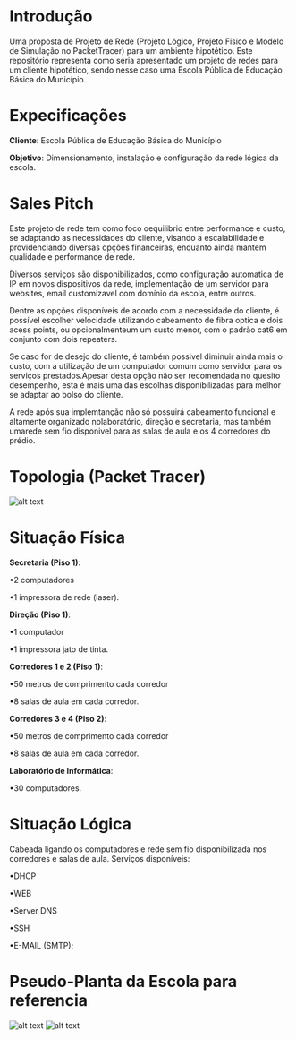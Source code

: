 # Introdução
Uma proposta de Projeto de Rede (Projeto Lógico, Projeto Físico e Modelo de Simulação no PacketTracer) para um ambiente hipotético. Este repositório representa como seria apresentado um projeto de redes para um cliente hipotético, sendo nesse caso uma Escola Pública de Educação Básica do Município.

# Expecificações
<b>Cliente</b>: Escola Pública de Educação Básica do Município

<b>Objetivo</b>: Dimensionamento, instalação e configuração da rede lógica da escola.

# Sales Pitch

Este projeto de rede tem como foco oequilibrio entre performance e custo, se adaptando as necessidades do cliente, visando a escalabilidade e providenciando diversas opções financeiras, enquanto ainda mantem qualidade e performance de rede. 

Diversos serviços são disponibilizados, como configuração automatica de IP em novos dispositivos da rede, implementação de um servidor para websites, email customizavel com domínio da escola, entre outros.


Dentre as opções disponíveis de acordo com a necessidade do cliente, é possível escolher velocidade utilizando cabeamento de fibra optica e dois acess points, ou opcionalmenteum um custo menor, com o padrão cat6 em conjunto com dois repeaters.

Se caso for de desejo do cliente, é também possivel diminuir ainda mais o custo, com a utilização de um computador comum como servidor para os serviços prestados.Apesar desta opção não ser recomendada no quesito desempenho, esta é mais uma das escolhas disponibilizadas para melhor se adaptar ao bolso do cliente.


A rede após sua implemtanção não só possuirá cabeamento funcional e altamente organizado nolaboratório, direção e secretaria, mas também  umarede sem fio disponivel para as salas de aula e os 4 corredores do prédio.

# Topologia (Packet Tracer)
![alt text](https://raw.githubusercontent.com/pedro-ca/Projeto-de-Redes-Exemplo/master/Imagens/topologia%20completa.JPG)

# Situação Física

<b>Secretaria (Piso 1)</b>: 

•2 computadores

•1 impressora de rede (laser).


<b>Direção (Piso 1)</b>: 

•1 computador

•1 impressora jato de tinta.
 
 
<b>Corredores 1 e 2 (Piso 1)</b>: 

•50 metros de comprimento cada corredor

•8 salas de aula em cada corredor.


<b>Corredores 3 e 4 (Piso 2)</b>: 

•50 metros de comprimento cada corredor 

•8 salas de aula em cada corredor.


<b>Laboratório de Informática</b>: 

•30 computadores.


# Situação Lógica
Cabeada ligando os computadores e rede sem fio disponibilizada nos corredores e salas de aula. 
Serviços disponíveis:

•DHCP

•WEB

•Server DNS

•SSH

•E-MAIL (SMTP);


# Pseudo-Planta da Escola para referencia
![alt text](https://raw.githubusercontent.com/pedro-ca/Projeto-de-Redes-Exemplo/master/Imagens/pseudoplanta%20piso%201.png)
![alt text](https://raw.githubusercontent.com/pedro-ca/Projeto-de-Redes-Exemplo/master/Imagens/pseudoplanta%20piso%202.png)




